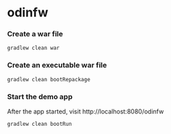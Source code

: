 # odinfw

### Create a war file
```
gradlew clean war
```
### Create an executable war file
```
gradlew clean bootRepackage
```
### Start the demo app
After the app started, visit http://localhost:8080/odinfw
```
gradlew clean bootRun
```
